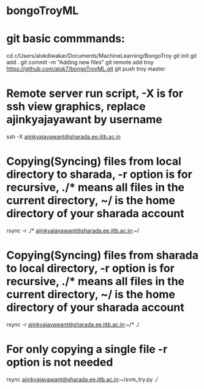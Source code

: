 # bongoTroyML
# git basic commmands:
cd c/Users/alokdiwakar/Documents/MachineLearning/BongoTroy
git init 
git add .
git commit -m "Adding new files"
git remote add troy https://github.com/alok7/bongoTroyML.git
git push troy master

# Remote server run script, -X is for ssh view graphics, replace ajinkyajayawant by username
ssh -X ajinkyajayawant@sharada.ee.iitb.ac.in
# Copying(Syncing) files from local directory to sharada, -r option is for recursive, ./* means all files in the current directory, ~/ is the home directory of your sharada account
rsync -r ./* ajinkyajayawant@sharada.ee.iitb.ac.in:~/
# Copying(Syncing) files from sharada to local directory, -r option is for recursive, ./* means all files in the current directory, ~/ is the home directory of your sharada account
rsync -r ajinkyajayawant@sharada.ee.iitb.ac.in:~/* ./
# For only copying a single file -r option is not needed
rsync ajinkyajayawant@sharada.ee.iitb.ac.in:~/svm_try.py ./

